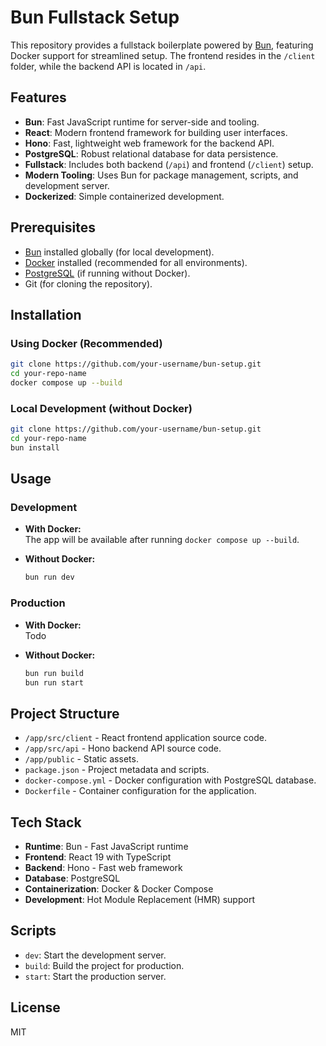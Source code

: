 # Bun Fullstack Setup

This repository provides a fullstack boilerplate powered by [Bun](https://bun.sh/), featuring Docker support for streamlined setup. The frontend resides in the `/client` folder, while the backend API is located in `/api`.

## Features

- **Bun**: Fast JavaScript runtime for server-side and tooling.
- **React**: Modern frontend framework for building user interfaces.
- **Hono**: Fast, lightweight web framework for the backend API.
- **PostgreSQL**: Robust relational database for data persistence.
- **Fullstack**: Includes both backend (`/api`) and frontend (`/client`) setup.
- **Modern Tooling**: Uses Bun for package management, scripts, and development server.
- **Dockerized**: Simple containerized development.

## Prerequisites

- [Bun](https://bun.sh/docs/installation) installed globally (for local development).
- [Docker](https://www.docker.com/get-started) installed (recommended for all environments).
- [PostgreSQL](https://www.postgresql.org/) (if running without Docker).
- Git (for cloning the repository).

## Installation

### Using Docker (Recommended)

```sh
git clone https://github.com/your-username/bun-setup.git
cd your-repo-name
docker compose up --build
```

### Local Development (without Docker)

```sh
git clone https://github.com/your-username/bun-setup.git
cd your-repo-name
bun install
```

## Usage

### Development

- **With Docker:**  
  The app will be available after running `docker compose up --build`.

- **Without Docker:**  
  ```sh
  bun run dev
  ```

### Production

- **With Docker:**  
  Todo

- **Without Docker:**  
  ```sh
  bun run build
  bun run start
  ```

## Project Structure

- `/app/src/client` - React frontend application source code.
- `/app/src/api` - Hono backend API source code.
- `/app/public` - Static assets.
- `package.json` - Project metadata and scripts.
- `docker-compose.yml` - Docker configuration with PostgreSQL database.
- `Dockerfile` - Container configuration for the application.

## Tech Stack

- **Runtime**: Bun - Fast JavaScript runtime
- **Frontend**: React 19 with TypeScript
- **Backend**: Hono - Fast web framework
- **Database**: PostgreSQL
- **Containerization**: Docker & Docker Compose
- **Development**: Hot Module Replacement (HMR) support

## Scripts

- `dev`: Start the development server.
- `build`: Build the project for production.
- `start`: Start the production server.

## License

MIT
